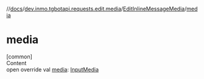 //[docs](../../../index.md)/[dev.inmo.tgbotapi.requests.edit.media](../index.md)/[EditInlineMessageMedia](index.md)/[media](media.md)



# media  
[common]  
Content  
open override val [media](media.md): [InputMedia](../../dev.inmo.tgbotapi.types.InputMedia/-input-media/index.md)  



